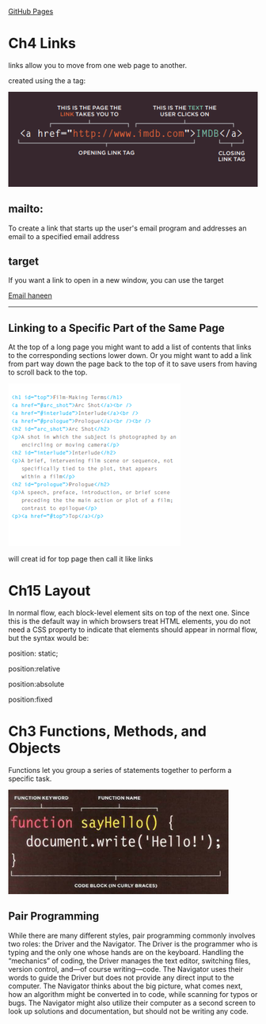 [GitHub Pages](https://github.com/haneenzyad98/Reading-notes/blob/main/201/class-04.md)

# Ch4 Links

links allow you to move from
one web page to another.

created using the a tag:

![img](../img/comm.PNG)



## mailto: 
To create a link that starts up the user's email program and addresses an email to a specified email address


## target
If you want a link to open in a new window, you can use the
target 

<a href="mailto:haneenzyad98@gmail.com" target="_blank">
Email haneen</a>

_____________________

## Linking to a Specific Part of the Same Page

At the top of a long page
you might want to add a list
of contents that links to the
corresponding sections lower
down. Or you might want to add
a link from part way down the
page back to the top of it to save users from having to scroll back to the top.

![img](../img/top.PNG)

will creat id for top page 
then call it like links 

# Ch15 Layout

In normal flow, each block-level
element sits on top of the next
one. Since this is the default
way in which browsers treat
HTML elements, you do not
need a CSS property to indicate
that elements should appear
in normal flow, but the syntax
would be:

position: static;

position:relative

position:absolute

position:fixed

# Ch3 Functions, Methods, and Objects

Functions let you group a series of statements together to perform a specific task.

![img](../img/fun.PNG)

##  Pair Programming

While there are many different styles, pair programming commonly involves two roles: the Driver and the Navigator. The Driver is the programmer who is typing and the only one whose hands are on the keyboard. Handling the “mechanics” of coding, the Driver manages the text editor, switching files, version control, and—of course writing—code. The Navigator uses their words to guide the Driver but does not provide any direct input to the computer. The Navigator thinks about the big picture, what comes next, how an algorithm might be converted in to code, while scanning for typos or bugs. The Navigator might also utilize their computer as a second screen to look up solutions and documentation, but should not be writing any code.



















































